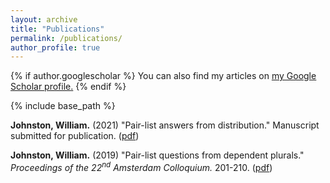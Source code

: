```yaml
---
layout: archive
title: "Publications"
permalink: /publications/
author_profile: true
---
```


{% if author.googlescholar %}
  You can also find my articles on <u><a href="{{author.googlescholar}}">my Google Scholar profile</a>.</u>
{% endif %}

{% include base_path %}

**Johnston, William.** (2021) "Pair-list answers from distribution." Manuscript submitted for publication. ([pdf](/files/Johnston-2021-Pair-list-answers.pdf "Johnston 2021"))  


**Johnston, William.** (2019) "Pair-list questions from dependent plurals." <i>Proceedings of the 22<sup>nd</sup> Amsterdam Colloquium.</i> 201-210. ([pdf](https://archive.illc.uva.nl/AC/AC2019/uploaded_files/inlineitem/Johnston_Pair-list_questions_from_dependent_plurals.pdf "Johnston 2019"))  



